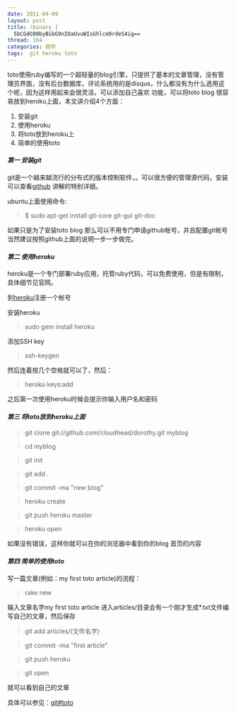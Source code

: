 ```yaml
---
date: 2011-04-09
layout: post
title: !binary |
  5bCGdG90byBibG9nIOaUvuWIsGhlcm9rdeS4ig==
thread: 164
categories: 软件
tags:  git heroku toto
---
```


toto使用ruby编写的一个超轻量的blog引擎，只提供了基本的文章管理，没有管理员界面，没有后台数据库，评论系统用的是disqus，什么都没有为什么选用这个呢，因为这样用起来会很灵活，可以添加自己喜欢
功能，可以将toto blog 很容易放到heroku上面，本文讲介绍4个方面：

1. 安装git
2. 使用heroku
3. 将toto放到heroku上
4. 简单的使用toto


#### *第一 安装git*

git是一个越来越流行的分布式的版本控制软件，。可以很方便的管理源代码，安装可以查看[github](http://help.github.com/win-set-up-git/)
讲解的特别详细。

ubuntu上面使用命令:
>  $ sudo apt-get install git-core git-gui git-doc

如果只是为了安装toto blog 那么可以不用专门申请github帐号，并且配置git帐号
当然建议按照github上面的说明一步一步做完。
<br />

#### *第二 使用heroku*

heroku是一个专门部署ruby应用，托管ruby代码，可以免费使用，但是有限制，具体细节见官网。

到[heroku](http://www.heroku.com)注册一个帐号

安装heroku
> sudo gem install heroku

添加SSH key
> ssh-keygen

然后连着按几个空格就可以了，然后：
> heroku keys:add

之后第一次使用heroku时候会提示你输入用户名和密码

#### *第三 将toto放到heroku上面*

> git clone git://github.com/cloudhead/dorothy.git  myblog

> cd myblog

> git init

> git add .

> git commit -ma "new blog"

> heroku create

> git push heroku master

> heroku open

如果没有错误，这样你就可以在你的浏览器中看到你的blog 首页的内容


#### *第四 简单的使用toto*

写一篇文章(例如：my first toto article)的流程：
> rake new

输入文章名字my first toto article
进入articles/目录会有一个刚才生成*.txt文件编写自己的文章，然后保存
> git add articles/(文件名字)

> git commit -ma "first article"

> git push heroku

> git open


就可以看到自己的文章

具体可以参见：[git#toto](https://github.com/cloudhead/toto)

































